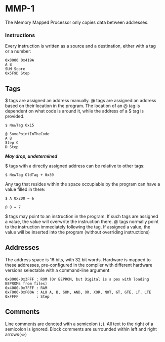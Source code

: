 # MMP-1

The Memory Mapped Processor only copies data between addresses.

### Instructions

Every instruction is written as a source and a destination, either with a tag or a number:

```
0x0000 0x419A
A B
SUM Score
0x5F9D Step
```

## Tags

$ tags are assigned an address manually. @ tags are assigned an address based on their location in the program. The location of an @ tag is dependent on what code is around it, while the address of a $ tag is provided.

```
$ NewTag 0x15

@ SomePointInTheCode
A B
Step C
D Step
```

***May drop, undetermined***

$ tags with a directly assigned address can be relative to other tags:

```
$ NewTag OldTag + 0x30
```

Any tag that resides within the space occupiable by the program can have a value filled in there:

```
$ A 0x200 = 6

@ B = 7
```

$ tags may point to an instruction in the program. If such tags are assigned a value, the value will overwrite the instruction there. @ tags normally point to the instruction immediately following the tag. If assigned a value, the value will be inserted into the program (without overriding instructions)


## Addresses

The address space is 16 bits, with 32 bit words. Hardware is mapped to these addresses, pre-configured in the compiler with different hardware versions selectable with a command-line argument:
```
0x0000-0x3FFF : ROM (Or EEPROM, but Digital is a pos with loading EEPROMs from files)
0x4000-0x7FFF : RAM
0xF000-0xF00A : ALU A, B, SUM, AND, OR, XOR, NOT, GT, GTE, LT, LTE
0xFFFF        : Step
```

## Comments

Line comments are denoted with a semicolon (`;`). All text to the right of a semicolon is ignored. Block comments are surrounded within left and right arrows(`<>`)
